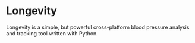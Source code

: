# Longevity
Longevity is a simple, but powerful cross-platform blood pressure analysis and tracking tool written with Python.
